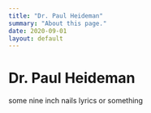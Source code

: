 ```yaml
---
title: "Dr. Paul Heideman"
summary: "About this page."
date: 2020-09-01
layout: default
---
```



# Dr. Paul Heideman

some nine inch nails lyrics or something


